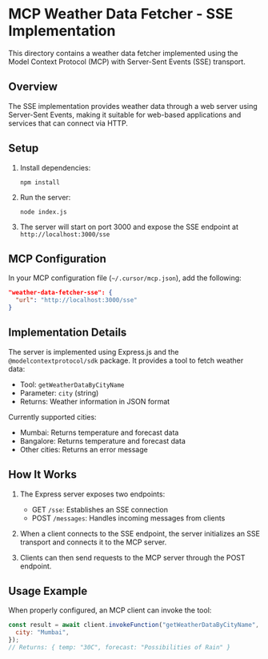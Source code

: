 # MCP Weather Data Fetcher - SSE Implementation

This directory contains a weather data fetcher implemented using the Model Context Protocol (MCP) with Server-Sent Events (SSE) transport.

## Overview

The SSE implementation provides weather data through a web server using Server-Sent Events, making it suitable for web-based applications and services that can connect via HTTP.

## Setup

1. Install dependencies:

   ```
   npm install
   ```

2. Run the server:

   ```
   node index.js
   ```

3. The server will start on port 3000 and expose the SSE endpoint at `http://localhost:3000/sse`

## MCP Configuration

In your MCP configuration file (`~/.cursor/mcp.json`), add the following:

```json
"weather-data-fetcher-sse": {
  "url": "http://localhost:3000/sse"
}
```

## Implementation Details

The server is implemented using Express.js and the `@modelcontextprotocol/sdk` package. It provides a tool to fetch weather data:

- Tool: `getWeatherDataByCityName`
- Parameter: `city` (string)
- Returns: Weather information in JSON format

Currently supported cities:

- Mumbai: Returns temperature and forecast data
- Bangalore: Returns temperature and forecast data
- Other cities: Returns an error message

## How It Works

1. The Express server exposes two endpoints:

   - GET `/sse`: Establishes an SSE connection
   - POST `/messages`: Handles incoming messages from clients

2. When a client connects to the SSE endpoint, the server initializes an SSE transport and connects it to the MCP server.

3. Clients can then send requests to the MCP server through the POST endpoint.

## Usage Example

When properly configured, an MCP client can invoke the tool:

```javascript
const result = await client.invokeFunction("getWeatherDataByCityName", {
  city: "Mumbai",
});
// Returns: { temp: "30C", forecast: "Possibilities of Rain" }
```
